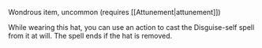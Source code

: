 Wondrous item, uncommon (requires [[Attunement|attunement]]) 

While wearing this hat, you can use an action to cast the Disguise-self spell from it at will. The spell ends if the hat is removed.